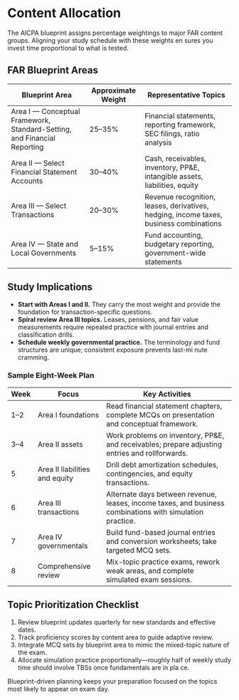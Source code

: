 # Content Allocation

The AICPA blueprint assigns percentage weightings to major FAR content groups. Aligning your study schedule with these weights en
sures you invest time proportional to what is tested.

## FAR Blueprint Areas

| Blueprint Area | Approximate Weight | Representative Topics |
| --- | --- | --- |
| Area I — Conceptual Framework, Standard-Setting, and Financial Reporting | 25–35% | Financial statements, reporting framework, SEC filings, ratio analysis |
| Area II — Select Financial Statement Accounts | 30–40% | Cash, receivables, inventory, PP&E, intangible assets, liabilities, equity |
| Area III — Select Transactions | 20–30% | Revenue recognition, leases, derivatives, hedging, income taxes, business combinations |
| Area IV — State and Local Governments | 5–15% | Fund accounting, budgetary reporting, government-wide statements |

## Study Implications

- **Start with Areas I and II.** They carry the most weight and provide the foundation for transaction-specific questions.
- **Spiral review Area III topics.** Leases, pensions, and fair value measurements require repeated practice with journal entries
and classification drills.
- **Schedule weekly governmental practice.** The terminology and fund structures are unique; consistent exposure prevents last-mi
nute cramming.

### Sample Eight-Week Plan

| Week | Focus | Key Activities |
| --- | --- | --- |
| 1–2 | Area I foundations | Read financial statement chapters, complete MCQs on presentation and conceptual framework. |
| 3–4 | Area II assets | Work problems on inventory, PP&E, and receivables; prepare adjusting entries and rollforwards. |
| 5 | Area II liabilities and equity | Drill debt amortization schedules, contingencies, and equity transactions. |
| 6 | Area III transactions | Alternate days between revenue, leases, income taxes, and business combinations with simulation practice. |
| 7 | Area IV governmentals | Build fund-based journal entries and conversion worksheets; take targeted MCQ sets. |
| 8 | Comprehensive review | Mix-topic practice exams, rework weak areas, and complete simulated exam sessions. |

## Topic Prioritization Checklist

1. Review blueprint updates quarterly for new standards and effective dates.
2. Track proficiency scores by content area to guide adaptive review.
3. Integrate MCQ sets by blueprint area to mimic the mixed-topic nature of the exam.
4. Allocate simulation practice proportionally—roughly half of weekly study time should involve TBSs once fundamentals are in pla
ce.

Blueprint-driven planning keeps your preparation focused on the topics most likely to appear on exam day.
